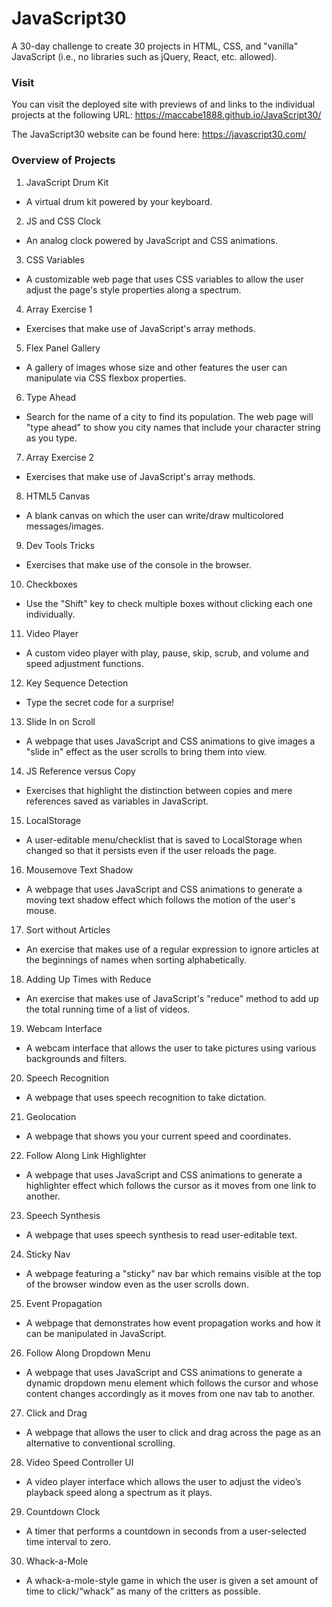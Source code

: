 # JavaScript30
A 30-day challenge to create 30 projects in HTML, CSS, and "vanilla" JavaScript (i.e., no libraries such as jQuery, React, etc. allowed).

### Visit

You can visit the deployed site with previews of and links to the individual projects at the following URL: https://maccabe1888.github.io/JavaScript30/

The JavaScript30 website can be found here:
https://javascript30.com/

### Overview of Projects

1. JavaScript Drum Kit
* A virtual drum kit powered by your keyboard.

2. JS and CSS Clock
* An analog clock powered by JavaScript and CSS animations.

3. CSS Variables
* A customizable web page that uses CSS variables to allow the user adjust the page's style properties along a spectrum.

4. Array Exercise 1
* Exercises that make use of JavaScript's array methods.

5. Flex Panel Gallery
* A gallery of images whose size and other features the user can manipulate via CSS flexbox properties.

6. Type Ahead
* Search for the name of a city to find its population. The web page will "type ahead" to show you city names that include your character string as you type.

7. Array Exercise 2
* Exercises that make use of JavaScript's array methods.

8. HTML5 Canvas
* A blank canvas on which the user can write/draw multicolored messages/images.

9. Dev Tools Tricks
* Exercises that make use of the console in the browser.

10. Checkboxes
* Use the "Shift" key to check multiple boxes without clicking each one individually.

11. Video Player
* A custom video player with play, pause, skip, scrub, and volume and speed adjustment functions.

12. Key Sequence Detection
* Type the secret code for a surprise!

13. Slide In on Scroll
* A webpage that uses JavaScript and CSS animations to give images a "slide in" effect as the user scrolls to bring them into view.

14. JS Reference versus Copy
* Exercises that highlight the distinction between copies and mere references saved as variables in JavaScript.

15. LocalStorage
* A user-editable menu/checklist that is saved to LocalStorage when changed so that it persists even if the user reloads the page.

16. Mousemove Text Shadow
* A webpage that uses JavaScript and CSS animations to generate a moving text shadow effect which follows the motion of the user's mouse.

17. Sort without Articles
* An exercise that makes use of a regular expression to ignore articles at the beginnings of names when sorting alphabetically.

18. Adding Up Times with Reduce
* An exercise that makes use of JavaScript's "reduce" method to add up the total running time of a list of videos.

19. Webcam Interface
* A webcam interface that allows the user to take pictures using various backgrounds and filters.

20. Speech Recognition
* A webpage that uses speech recognition to take dictation.

21. Geolocation
* A webpage that shows you your current speed and coordinates.

22. Follow Along Link Highlighter
* A webpage that uses JavaScript and CSS animations to generate a highlighter effect which follows the cursor as it moves from one link to another.

23. Speech Synthesis
* A webpage that uses speech synthesis to read user-editable text.

24. Sticky Nav
* A webpage featuring a "sticky" nav bar which remains visible at the top of the browser window even as the user scrolls down.

25. Event Propagation
* A webpage that demonstrates how event propagation works and how it can be manipulated in JavaScript.

26. Follow Along Dropdown Menu
* A webpage that uses JavaScript and CSS animations to generate a dynamic dropdown menu element which follows the cursor and whose content changes accordingly as it moves from one nav tab to another.

27. Click and Drag
* A webpage that allows the user to click and drag across the page as an alternative to conventional scrolling.

28. Video Speed Controller UI
* A video player interface which allows the user to adjust the video’s playback speed along a spectrum as it plays.

29. Countdown Clock
* A timer that performs a countdown in seconds from a user-selected time interval to zero.

30. Whack-a-Mole
* A whack-a-mole-style game in which the user is given a set amount of time to click/“whack” as many of the critters as possible.
